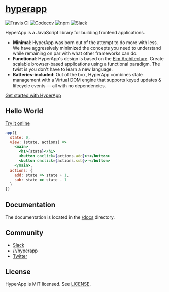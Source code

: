 # [hyperapp](https://hyperapp.glitch.me)
[![Travis CI](https://img.shields.io/travis/hyperapp/hyperapp/master.svg)](https://travis-ci.org/hyperapp/hyperapp)
[![Codecov](https://img.shields.io/codecov/c/github/hyperapp/hyperapp/master.svg)](https://codecov.io/gh/hyperapp/hyperapp)
[![npm](https://img.shields.io/npm/v/hyperapp.svg)](https://www.npmjs.org/package/hyperapp)
[![Slack](https://hyperappjs.herokuapp.com/badge.svg)](https://hyperappjs.herokuapp.com "Join us")

HyperApp is a JavaScript library for building frontend applications.

[Elm Architecture]: https://guide.elm-lang.org/architecture/
[Hyperx]: https://github.com/substack/hyperx
[JSX]: https://facebook.github.io/react/docs/introducing-jsx.html
[CDN]: https://unpkg.com/hyperapp

* **Minimal**: HyperApp was born out of the attempt to do more with less. We have aggressively minimized the concepts you need to understand while remaining on par with what other frameworks can do.
* **Functional**: HyperApp's design is based on the [Elm Architecture]. Create scalable browser-based applications using a functional paradigm. The twist is you don't have to learn a new language.
* **Batteries-included**: Out of the box, HyperApp combines state management with a Virtual DOM engine that supports keyed updates & lifecycle events — all with no dependencies.

[Get started with HyperApp](/docs/getting-started.md)

## Hello World

[Try it online](https://codepen.io/hyperapp/pen/zNxZLP?editors=0010)

```jsx
app({
  state: 0,
  view: (state, actions) =>
    <main>
      <h1>{state}</h1>
      <button onclick={actions.add}>+</button>
      <button onclick={actions.sub}>-</button>
    </main>,
  actions: {
    add: state => state + 1,
    sub: state => state - 1
  }
})
```

## Documentation

The documentation is located in the [/docs](/docs) directory.

## Community

* [Slack](https://hyperappjs.herokuapp.com)
* [/r/hyperapp](https://www.reddit.com/r/hyperapp)
* [Twitter](https://twitter.com/hyperappjs)

## License

HyperApp is MIT licensed. See [LICENSE](LICENSE.md).
